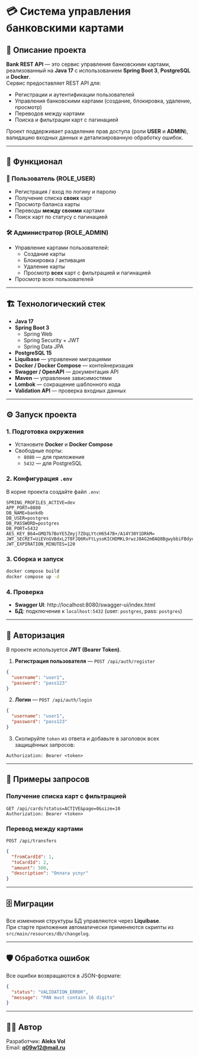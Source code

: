 # 💳 Система управления банковскими картами

## 📌 Описание проекта
**Bank REST API** — это сервис управления банковскими картами, реализованный на **Java 17** с использованием **Spring Boot 3**, **PostgreSQL** и **Docker**.  
Сервис предоставляет REST API для:
- Регистрации и аутентификации пользователей
- Управления банковскими картами (создание, блокировка, удаление, просмотр)
- Переводов между картами
- Поиска и фильтрации карт с пагинацией

Проект поддерживает разделение прав доступа (роли **USER** и **ADMIN**), валидацию входных данных и детализированную обработку ошибок.

---

## 🚀 Функционал

### 👤 Пользователь (ROLE_USER)
- Регистрация / вход по логину и паролю
- Получение списка **своих** карт
- Просмотр баланса карты
- Переводы **между своими** картами
- Поиск карт по статусу с пагинацией

### 🛠 Администратор (ROLE_ADMIN)
- Управление картами пользователей:
  - Создание карты
  - Блокировка / активация
  - Удаление карты
  - Просмотр **всех** карт с фильтрацией и пагинацией
- Просмотр всех пользователей

---

## 🏗 Технологический стек
- **Java 17**
- **Spring Boot 3**
  - Spring Web
  - Spring Security + JWT
  - Spring Data JPA
- **PostgreSQL 15**
- **Liquibase** — управление миграциями
- **Docker / Docker Compose** — контейнеризация
- **Swagger / OpenAPI** — документация API
- **Maven** — управление зависимостями
- **Lombok** — сокращение шаблонного кода
- **Validation API** — проверка входных данных

---

## ⚙️ Запуск проекта

### 1. Подготовка окружения
- Установите **Docker** и **Docker Compose**
- Свободные порты:
  - `8080` — для приложения
  - `5432` — для PostgreSQL

### 2. Конфигурация `.env`
В корне проекта создайте файл `.env`:
```env
SPRING_PROFILES_ACTIVE=dev
APP_PORT=8080
DB_NAME=bankdb
DB_USER=postgres
DB_PASSWORD=postgres
DB_PORT=5432
AES_KEY_B64=GMQ7b7BoYE5Zmyj7ZOqLYtcH6547B+/A14Y30Y1DRkM=
JWT_SECRET=UiEVnGVBdxL2T8FJQ6RvFtLysoKICHDMKL9rwzJ8AG2mBAQ8BgwybbiFBdyo7BA6
JWT_EXPIRATION_MINUTES=120
```

### 3. Сборка и запуск
```bash
docker compose build
docker compose up -d
```

### 4. Проверка
- **Swagger UI**: http://localhost:8080/swagger-ui/index.html
- **БД**: подключение к `localhost:5432` (user: `postgres`, pass: `postgres`)

---

## 🔑 Авторизация
В проекте используется **JWT (Bearer Token)**.

1) **Регистрация пользователя** — `POST /api/auth/register`
```json
{
  "username": "user1",
  "password": "pass123"
}
```

2) **Логин** — `POST /api/auth/login`
```json
{
  "username": "user1",
  "password": "pass123"
}
```

3) Скопируйте `token` из ответа и добавьте в заголовок всех защищённых запросов:
```
Authorization: Bearer <token>
```

---

## 📜 Примеры запросов

### Получение списка карт с фильтрацией
```http
GET /api/cards?status=ACTIVE&page=0&size=10
Authorization: Bearer <token>
```

### Перевод между картами
`POST /api/transfers`
```json
{
  "fromCardId": 1,
  "toCardId": 2,
  "amount": 500,
  "description": "Оплата услуг"
}
```

---

## 🗄 Миграции
Все изменения структуры БД управляются через **Liquibase**.  
При старте приложения автоматически применяются скрипты из `src/main/resources/db/changelog`.

---

## 🛡 Обработка ошибок
Все ошибки возвращаются в JSON-формате:
```json
{
  "status": "VALIDATION_ERROR",
  "message": "PAN must contain 16 digits"
}
```

---

## 👨‍💻 Автор
Разработчик: **Aleks Vol**  
Email: **q09w12@mail.ru**
